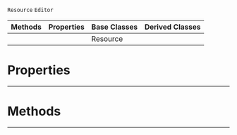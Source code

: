  `Resource` `Editor`



|Methods|Properties|Base Classes|Derived Classes|
|---|---|---|---|
| | |Resource| |


 #  Properties


---  
 #  Methods


---  
 
  
  
  
  
  
  
  

 